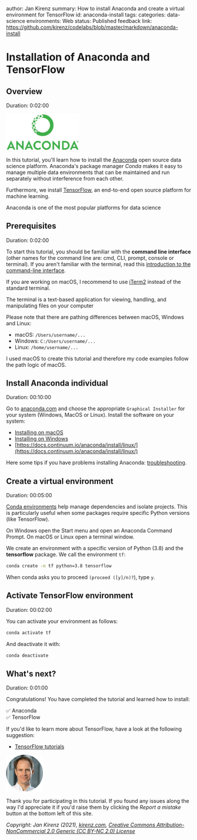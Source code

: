 author: Jan Kirenz
summary: How to install Anaconda and create a virtual environment for TensorFlow
id: anaconda-install
tags:
categories: data-science
environments: Web
status: Published
feedback link: https://github.com/kirenz/codelabs/blob/master/markdown/anaconda-install

# Installation of Anaconda and TensorFlow

<!-- ------------------------ -->
## Overview
Duration: 0:02:00

<img src="img/anaconda-logo.png" alt="Anaconda logo" width="200">  

In this tutorial, you'll learn how to install the [Anaconda](https://www.anaconda.com/) open source data science platform. Anaconda's package manager *Conda* makes it easy to manage multiple data environments that can be maintained and run separately without interference from each other.

Furthermore, we install [TensorFlow](https://www.tensorflow.org/), an end-to-end open source platform for machine learning.

<aside class="positive">
Anaconda is one of the most popular platforms for data science
 </aside>

<!-- ------------------------ -->
## Prerequisites

Duration: 0:02:00

To start this tutorial, you should be familiar with the **command line interface** (other names for the command line are: cmd, CLI, prompt, console or terminal). If you aren't familiar with the terminal, read this [introduction to the command-line interface](https://tutorial.djangogirls.org/en/intro_to_command_line/).

If you are working on macOS, I recommend to use [iTerm2](https://iterm2.com/) instead of the standard terminal.

<aside class="positive">
The terminal is a text-based application for viewing, handling, and manipulating files on your computer
</aside>  

Please note that there are pathing differences between macOS, Windows and Linux:

- macOS: ``/Users/username/...``
- Windows: ``C:/Users/username/...``
- Linux: ``/home/username/...``

<aside class="negative">
I used macOS to create this tutorial and therefore my code examples follow the path logic of macOS.  
</aside>


<!-- ------------------------ -->
## Install Anaconda individual
Duration: 00:10:00

Go to [anaconda.com](https://www.anaconda.com/products/individual) and choose the appropriate `Graphical Installer` for your system (Windows, MacOS or Linux). Install the software on your system:

- [Installing on macOS](https://docs.continuum.io/anaconda/install/mac-os/)
- [Installing on Windows](https://docs.continuum.io/anaconda/install/windows/)
- [https://docs.continuum.io/anaconda/install/linux/](https://docs.continuum.io/anaconda/install/linux/) 

Here some tips if you have problems installing Anaconda: [troubleshooting](https://docs.anaconda.com/anaconda/user-guide/troubleshooting/#anaconda-installer-download-problems).

<!-- ------------------------ -->
## Create a virtual environment
Duration: 00:05:00

[Conda environments](https://conda.io/projects/conda/en/latest/user-guide/tasks/manage-environments.html#creating-an-environment-with-commands
) help manage dependencies and isolate projects. This is particularly useful when some packages require specific Python versions (like TensorFlow).

On Windows open the Start menu and open an Anaconda Command Prompt. On macOS or Linux open a terminal window.

We create an environment with a specific version of Python (3.8) and the **tensorflow** package. We call the environment ``tf``:

```bash
conda create -n tf python=3.8 tensorflow
```

When conda asks you to proceed ``(proceed ([y]/n)?``), type ``y``.


<!-- ------------------------ -->
## Activate TensorFlow environment
Duration: 00:02:00

You can activate your environment as follows:

```bash
conda activate tf
```

And deactivate it with:

```bash
conda deactivate
```

<!-- ------------------------ -->
## What's next?
Duration: 0:01:00

Congratulations! You have completed the tutorial and learned how to install:

✅ Anaconda  
✅ TensorFlow  

If you'd like to learn more about TensorFlow, have a look at the following suggestion:

- [TensorFlow tutorials](https://www.tensorflow.org/tutorials)

<img src="img/Jan.png" alt="Jan Kirenz" width="100">

Thank you for participating in this tutorial. If you found any issues along the way I'd appreciate it if you'd raise them by clicking the *Report a mistake* button at the bottom left of this site.

*Copyright: Jan Kirenz (2021), [kirenz.com](https://www.kirenz.com), [Creative Commons Attribution-NonCommercial 2.0 Generic (CC BY-NC 2.0) License](https://creativecommons.org/licenses/by-nc/2.0/)*
